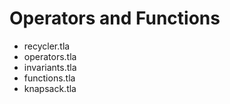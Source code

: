 # Operators and Functions

- recycler.tla
- operators.tla
- invariants.tla
- functions.tla
- knapsack.tla